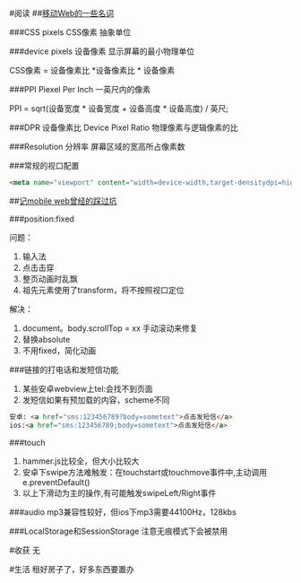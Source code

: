 #阅读
##[移动Web的一些名词](https://www.zybuluo.com/hacke2/note/45079)

###CSS pixels CSS像素
抽象单位

###device pixels 设备像素
显示屏幕的最小物理单位

CSS像素 = 设备像素比 *设备像素比 * 设备像素

###PPI
Piexel Per Inch 一英尺内的像素

PPI = sqrt(设备宽度 * 设备宽度 + 设备高度 * 设备高度) / 英尺;

###DPR 设备像素比
Device Pixel Ratio 物理像素与逻辑像素的比

###Resolution 分辨率
屏幕区域的宽高所占像素数

###常规的视口配置
```html
<meta name="viewport" content="width=device-width,target-densitydpi=high-dpi,initial-scale=1.0, minimum-scale=1.0, maximum-scale=1.0, user-scalable=no"/>
```

##[记mobile web曾经的踩过坑](http://www.html-js.com/article/Big-search-team-columns-at-the-front-end-of-the-car)

###position:fixed

问题：

1. 输入法
2. 点击击穿
3. 整页动画时乱飘
4. 祖先元素使用了transform，将不按照视口定位

解决：

1. document。body.scrollTop = xx 手动滚动来修复
2. 替换absolute
3. 不用fixed，简化动画

###链接的打电话和发短信功能
1. 某些安卓webview上tel:会找不到页面
2. 发短信如果有预加载的内容，scheme不同

```html
安卓: <a href="sms:123456789?body=sometext">点击发短信</a>
ios:<a href="sms:123456789;body=sometext">点击发短信</a>
```

###touch
1. hammer.js比较全，但大小比较大
2. 安卓下swipe方法难触发：在touchstart或touchmove事件中,主动调用e.preventDefault()
3. 以上下滑动为主的操作,有可能触发swipeLeft/Right事件

###audio
mp3兼容性较好，但ios下mp3需要44100Hz，128kbs

###LocalStorage和SessionStorage
注意无痕模式下会被禁用

#收获
无

#生活
租好房子了，好多东西要置办